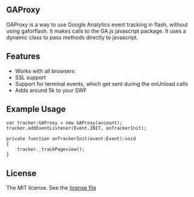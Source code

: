 ## GAProxy

GAProxy is a way to use Google Analytics event tracking in flash, without using gaforflash. It makes calls to the GA.js javascript package. It uses a dynamic class to pass methods directly to javascript. 

## Features

* Works with all browsers
* SSL support
* Support for terminal events, which get sent during the onUnload calls
* Adds around 5k to your SWF

## Example Usage    
    
    
    var tracker:GAProxy = new GAProxy(account);
    tracker.addEventListener(Event.INIT, onTrackerInit);
    
    private function onTrackerInit(event:Event):void
    {
        tracker._trackPageview();
    }
    
## License

The MIT license. See the [license file](https://github.com/scribd/GAProxy/blob/master/LICENSE) 